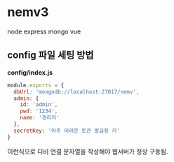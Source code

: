 # nemv3
node express mongo vue

## config 파일 세팅 방법

**config/index.js**  
```javascript
module.exports = {
  dbUrl: 'mongodb://localhost:27017/nemv',
  admin: {
    id: 'admin',
    pwd: '1234',
    name: '관리자'
  },
  secretKey: '아주 어려운 토큰 발급용 키'
}
```

이런식으로 디비 연결 문자열을 작성해야 웹서버가 정상 구동됨.
